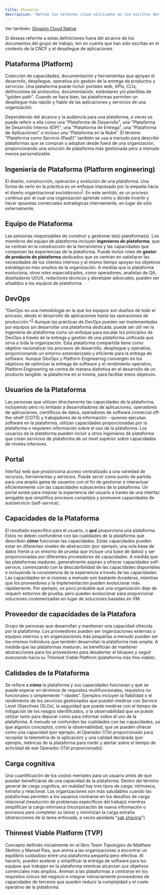 ```yaml
---
title: Glosario
description: "Define los términos clave utilizados en los escritos del Platforms Working Group."
---
```


Ver también: [Glosario Cloud Native](https://glossary.cncf.io/)

Si deseas referirte a estas definiciones fuera del alcance de los documentos del grupo de trabajo, ten en cuenta que han sido escritas en el contexto de la CNCF y el despliegue de aplicaciones.

## Plataforma (Platform)
Colección de capacidades, documentación y herramientas que apoyan el desarrollo, despliegue, operativa y/o gestión de la entrega de productos y servicios. Una plataforma puede incluir portales web, APIs, CLIs, definiciones de protocolos, documentación, estándares y/o plantillas de "golden path". Cuando se hace bien, las plataformas permiten un despliegue más rápido y fiable de las aplicaciones y servicios de una organización.

Dependiendo del alcance y la audiencia para una plataforma, a veces se puede referir a ella como una "Plataforma de Desarrollo", una "Plataforma de Desarrollo Interno (IDP)", una "Plataforma de Entrega", una "Plataforma de Aplicaciones" o incluso una "Plataforma en la Nube". El término "Plataforma como Servicio (PaaS)" también se usa a menudo para describir plataformas que se compran o adoptan desde fuera de una organización, proporcionando una solución de plataforma más gestionada pero a menudo menos personalizable.

## Ingeniería de Plataforma (Platform engineering)
El diseño, construcción, operación y evolución de una plataforma. Una forma de verlo en la práctica es un enfoque impulsado por la empatía hacia el diseño organizacional sociotécnico<sup><a href="https://hazelweakly.me/talks/qcon-sf-2023/slides#22">1</a></sup>. En este sentido, es un proceso continuo por el cual una organización aprende cómo y dónde invertir y hacer apuestas comerciales estratégicas internamente, en lugar de sólo externamente.

## Equipo de Plataforma
Las personas responsables de construir y gestionar la(s) plataforma(s). Los miembros del equipo de plataforma incluyen **ingenieros de plataforma**, que se centran en la construcción de la herramienta y las capacidades que componen las experiencias de la plataforma. Puede incluir roles de **gestor de producto de plataforma** dedicados que se centran en satisfacer las necesidades de los clientes internos y al mismo tiempo apoyan los objetivos estratégicos más amplios de la organización. A medida que la plataforma evoluciona, otros roles especializados, como operadores, analistas de QA, diseñadores UI/UX, redactores técnicos y developer advocates, pueden ser añadidos a los equipos de plataforma.

## DevOps
"DevOps es una metodología en la que los equipos son dueños de todo el proceso, desde el desarrollo de aplicaciones hasta las operaciones de producción."<sup><a href="https://glossary.cncf.io/devops/">2</a></sup> Aunque las prácticas de DevOps pueden ser implementadas por equipos sin desarrollar una plataforma dedicada, puede ser útil ver la ingeniería de plataforma como un enfoque para escalar los principios de DevOps a través de la entrega y gestión de una plataforma unificada que sirva a toda la organización. Esta plataforma compartida tiene como objetivo racionalizar los procesos de desarrollo, despliegue y operativa, proporcionando un entorno estandarizado y eficiente para la entrega de software. Aunque DevOps y Platform Engineering convergen en los objetivos de optimizar la entrega de software y el rendimiento operativo, Platform Engineering se centra de manera distintiva en el desarrollo de un producto tangible: la plataforma en sí misma, para facilitar estos objetivos.

## Usuarios de la Plataforma
Las personas que utilizan directamente las capacidades de la plataforma, incluyendo pero no limitado a desarrolladores de aplicaciones, operadores de aplicaciones, científicos de datos, operadores de software comercial off-the-shelf (COTS) y trabajadores de la información - quienes ejecutan software en la plataforma, utilizan capacidades proporcionadas por la plataforma o requieren información sobre el uso de la plataforma. Los usuarios de la plataforma pueden incluir a otros ingenieros de plataforma que crean servicios de plataforma de un nivel superior sobre capacidades de niveles inferiores.

## Portal
Interfaz web que proporciona acceso centralizado a una variedad de recursos, herramientas y servicios. Puede servir como punto de partida para una amplia gama de usuarios con el fin de gestionar e interactuar eficientemente con las capacidades subyacentes de la plataforma. Un portal existe para mejorar la experiencia del usuario a través de una interfaz amigable que simplifica procesos complejos y promueve capacidades de autoservicio (self-service).

## Capacidades de la Plataforma
El resultado específico para el usuario, o **_qué_** proporciona una plataforma. Estos no deben confundirse con las cualidades de la plataforma que describen **_cómo_** funcionan las capacidades. Estas capacidades pueden estar en diferentes niveles de abstracción (por ejemplo, una sola base de datos frente a un entorno de prueba que incluye una base de datos) y ser proporcionadas por diferentes proveedores de capacidades. A medida que las plataformas maduran, generalmente aspiran a ofrecer capacidades self-service, comenzando con la descubribilidad de las capacidades disponibles e incluyendo la consistencia de la experiencia a través de las capacidades. Las capacidades en sí mismas a menudo son bastante duraderas, mientras que los proveedores y la implementación pueden evolucionar más rápidamente. Por ejemplo, es poco probable que una organización deje de requerir entornos de prueba, pero pueden evolucionar para proporcionar soluciones contenerizadas en lugar de soluciones basadas en VM.

## Proveedor de capacidades de la Platafora
Grupo de personas que desarrollan y mantienen una capacidad ofrecida por la plataforma. Los proveedores pueden ser organizaciones externas o equipos internos y en organizaciones más pequeñas a menudo pueden ser los mismos individuos que también desarrollan la plataforma más amplia. A medida que las plataformas maduran, se benefician de mantener abstracciones para los proveedores para desalentar el bloqueo y seguir avanzando hacia su Thinnest Viable Platform (plataforma más fina viable).

## Calidades de la Plataforma
Se refiere a **_cómo_** la plataforma y sus capacidades funcionan y qué se puede esperar en términos de requisitos multifuncionales, requisitos no funcionales o simplemente “-idades”. Ejemplos incluyen la fiabilidad o el rendimiento de los servicios gestionados que pueden medirse con Service Level Objectives (SLOs), la seguridad que puede medirse con el tiempo de mitigación de los riesgos identificados, o la observabilidad que se puede utilizar tanto para depurar como para informar sobre el uso de la plataforma. A menudo se confunden las cualidades con las capacidades, ya que algunos conceptos, como la observabilidad, que se pueden ofrecer como una capacidad (por ejemplo, el Operador OTel proporcionado para recopilar la telemetría de la aplicación) y una calidad declarada (por ejemplo, métricas de la plataforma para medir y alertar sobre el tiempo de actividad de ese Operador OTel proporcionado).

## Carga cognitiva
Una cuantificación de los costos mentales para un usuario antes de que puedan beneficiarse de una capacidad de la plataforma. Dentro del término general de carga cognitiva, en realidad hay tres tipos de carga: intrínseca, extraña y relacional. Las organizaciones son más saludables cuando las plataformas permiten a los usuarios centrarse en los desafíos de carga relacional (resolución de problemas específicos del trabajo) mientras simplifican la carga intrínseca (incorporación de nueva información o procesos para completar su tarea) y minimizan la carga extraña (distracciones de la tarea enfocada, a veces apodada “[yak shaving](https://en.wiktionary.org/wiki/yak_shaving#:~:text=yak%20shaving%20(uncountable),to%20solve%20a%20larger%20problem.)”).

## Thinnest Viable Platform (TVP)
Concepto definido inicialmente en el libro _Team Topologies_ de Matthew Skelton y Manuel Pais, que anima a las organizaciones a encontrar un equilibrio cuidadoso entre una plataforma pequeña pero efectiva. Al hacerlo, pueden acelerar y simplificar la entrega de software para los equipos que trabajan en la plataforma mientras alcanzan sus objetivos comerciales más amplios. Animan a las plataformas a centrarse en los requisitos únicos del negocio e integrar rutinariamente proveedores de capacidades de terceros que pueden reducir la complejidad y el coste operativo de la plataforma.